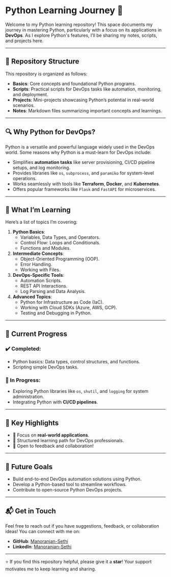 # Python Learning Journey 🚀

Welcome to my Python learning repository! This space documents my journey in mastering Python, particularly with a focus on its applications in **DevOps**. As I explore Python's features, I’ll be sharing my notes, scripts, and projects here.

---

## 🧩 Repository Structure

This repository is organized as follows:

- **Basics**: Core concepts and foundational Python programs.
- **Scripts**: Practical scripts for DevOps tasks like automation, monitoring, and deployment.
- **Projects**: Mini-projects showcasing Python’s potential in real-world scenarios.
- **Notes**: Markdown files summarizing important concepts and learnings.

---

## 🔍 Why Python for DevOps?

Python is a versatile and powerful language widely used in the DevOps world. Some reasons why Python is a must-learn for DevOps include:

- Simplifies **automation tasks** like server provisioning, CI/CD pipeline setups, and log monitoring.
- Provides libraries like `os`, `subprocess`, and `paramiko` for system-level operations.
- Works seamlessly with tools like **Terraform**, **Docker**, and **Kubernetes**.
- Offers popular frameworks like `Flask` and `FastAPI` for microservices.

---

## 📖 What I’m Learning

Here’s a list of topics I’m covering:

1. **Python Basics**:
   - Variables, Data Types, and Operators.
   - Control Flow: Loops and Conditionals.
   - Functions and Modules.
2. **Intermediate Concepts**:
   - Object-Oriented Programming (OOP).
   - Error Handling.
   - Working with Files.
3. **DevOps-Specific Tools**:
   - Automation Scripts.
   - REST API Interactions.
   - Log Parsing and Data Analysis.
4. **Advanced Topics**:
   - Python for Infrastructure as Code (IaC).
   - Working with Cloud SDKs (Azure, AWS, GCP).
   - Testing and Debugging in Python.

---

## 📂 Current Progress

### ✔️ Completed:
- Python basics: Data types, control structures, and functions.
- Scripting simple DevOps tasks.

### 🔄 In Progress:
- Exploring Python libraries like `os`, `shutil`, and `logging` for system administration.
- Integrating Python with **CI/CD pipelines**.

---

## 📌 Key Highlights

- 🔑 Focus on **real-world applications**.
- 📂 Structured learning path for DevOps professionals.
- 📜 Open to feedback and collaboration!

---

## 🚀 Future Goals

- Build end-to-end DevOps automation solutions using Python.
- Develop a Python-based tool to streamline workflows.
- Contribute to open-source Python DevOps projects.

---

## 📬 Get in Touch

Feel free to reach out if you have suggestions, feedback, or collaboration ideas! You can connect with me on:

- **GitHub**: [Manoranjan-Sethi](https://github.com/Manoranjan-Sethi)
- **LinkedIn**: [Manoranjan-Sethi](https://www.linkedin.com/in/manoranjan-sethi/)

---

⭐ If you find this repository helpful, please give it a **star**! Your support motivates me to keep learning and sharing.
